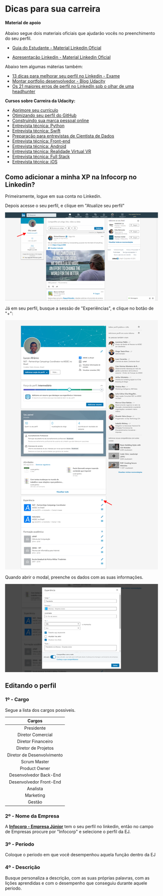 # Dicas para sua carreira

#### Material de apoio

Abaixo segue dois materiais oficiais que ajudarão vocês no preenchimento do seu perfil.

* [Guia do Estudante - Material Linkedin Oficial](https://drive.google.com/file/d/1Wdpvk3rdCnGPMB40bqbHdVAG6PAZt0G6/view?usp=sharing)

* [Apresentação Linkedin - Material Linkedin Oficial](https://drive.google.com/file/d/1D_lxLwg3h1qeEG41wzl3Jzad4UG-OZQg/view?usp=sharing)

Abaixo tem algumas máterias também:

* [13 dicas para melhorar seu perfil no Linkedin - Exame](https://exame.abril.com.br/carreira/13-dicas-para-melhorar-seu-perfil-no-linkedin/)
* [Montar portfolio desenvolvedor - Blog Udacity](https://br.udacity.com/blog/post/montar-portfolio-desenvolvedor)
* [Os 21 maiores erros de perfil no LinkedIn sob o olhar de uma headhunter](https://hackers.rockcontent.com/os-21-maiores-erros-de-perfil-no-linkedin-sob-o-olhar-de-uma-headhunter-dea7634c0cbc)

**Cursos sobre Carreira da Udacity:**

* [Aprimore seu currículo](https://br.udacity.com/course/refresh-your-resume--ud243)
* [Otimizando seu perfil do GitHub](https://br.udacity.com/course/optimize-your-github--ud247)
* [Construindo sua marca pessoal online](https://br.udacity.com/course/strengthen-your-linkedin-network-and-brand--ud242)
* [Entrevista técnica: Python](https://br.udacity.com/course/data-structures-and-algorithms-in-python--ud513)
* [Entrevista técnica: Swift](https://br.udacity.com/course/data-structures-and-algorithms-in-swift--ud1011)
* [Preparação para entrevistas de Cientista de Dados](https://br.udacity.com/course/data-science-interview-prep--ud944)
* [Entrevista técnica: Front-end](https://br.udacity.com/course/front-end-interview-prep--ud250)
* [Entrevista técnica: Android](https://br.udacity.com/course/android-interview-prep--ud241)
* [Entrevista técnica: Realidade Virtual VR](https://br.udacity.com/course/vr-interview-prep--ud251)
* [Entrevista técnica: Full Stack](https://br.udacity.com/course/full-stack-interview-prep--ud252)
* [Entrevista técnica: iOS](https://br.udacity.com/course/ios-interview-prep--ud240)

## **Como adicionar a minha XP na Infocorp no Linkedin?**

Primeiramente, logue em sua conta no Linkedin.

Depois acesse o seu perfil, e clique em "Atualize seu perfil"

![](./images/linkedin1.png)

Já em seu perfil, busque a sessão de "Experiências", e clique no botão de "+":

![](./images/linkedin2.png)

Quando abrir o modal, preenche os dados com as suas informações.

![](./images/linkedin3.png)

## **Editando o perfil**

### **1º - Cargo**

Segue a lista dos cargos possiveis.

| **Cargos**                 | 
| :------------------------: | 
| Presidente                 |
| Diretor Comercial          |
| Diretor Financeiro         |
| Diretor de Projetos        |
| Diretor de Desenvolvimento |
| Scrum Master               |
| Product Owner              |
| Desenvolvedor Back-End     |
| Desenvolvedor Front-End    |
| Analista                   |
| Marketing                  |
| Gestão                     |

### **2º - Nome da Empresa**

A **[Infocorp - Empresa Júnior](https://www.linkedin.com/company/infocorpconsultoria/)** tem o seu perfil no linkedin, então no campo de Empresas procure por "Infocorp" e selecione o perfil da EJ.

### **3º - Período**

Coloque o periodo em que você desempenhou aquela função dentro da EJ

### **4º - Descrição**

Busque personaliza a descrição, com as suas próprias palavras, com as lições aprendidas e com o desempenho que conseguiu durante aquele periodo.